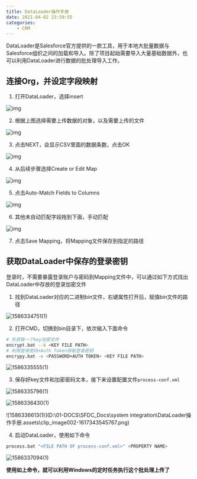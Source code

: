 ```yaml
---
title: DataLoader操作手册
date: 2021-04-02 23:59:55
categories:
    - CRM
---
```

DataLoader是Salesforce官方提供的一款工具，用于本地大批量数据与Salesforce组织之间的加载和导入。除了项目起始需要导入大量基础数据外，也可以利用DataLoader进行数据的批处理导入工作。

## 连接Org，并设定字段映射

1. 打开DataLoader，选择insert

![img](https://bricksite-1257393063.cos.ap-shanghai.myqcloud.com/clip_image002-1617343374568.jpg)

2. 根据上图选择需要上传数据的对象，以及需要上传的文件

![img](https://bricksite-1257393063.cos.ap-shanghai.myqcloud.com/clip_image002-1617343334546.jpg)

3. 点击NEXT，会显示CSV里面的数据条数，点击OK

![img](https://bricksite-1257393063.cos.ap-shanghai.myqcloud.com/clip_image002-1617343389093.jpg)

4. 从后续步骤选择Create or Edit Map

![img](https://bricksite-1257393063.cos.ap-shanghai.myqcloud.com/clip_image002-1617343398386.jpg)

5. 点击Auto-Match Fields to Columns

![img](https://bricksite-1257393063.cos.ap-shanghai.myqcloud.com/clip_image002-1617343409079.jpg)

6. 其他未自动匹配字段拖到下面，手动匹配

![img](https://bricksite-1257393063.cos.ap-shanghai.myqcloud.com/clip_image002-1617343420128.jpg)

7. 点击Save Mapping，将Mapping文件保存到指定的路径

## 获取DataLoader中保存的登录密钥

登录时，不需要暴露登录账户与密码到Mapping文件中，可以通过如下方式找出DataLoader中存放的登录加密文件

1. 找到DataLoader对应的二进制bin文件，右键属性打开后，赋值bin文件的路径

![1586334751(1)](https://bricksite-1257393063.cos.ap-shanghai.myqcloud.com/clip_image002.png)

2. 打开CMD，切换到bin目录下，依次输入下面命令

```bash
# 先获取一个key加密文件
encrypt.bat --k <KEY FILE PATH>
# 利用登录密码+Auth Token获取登录密钥
encrypy.bat -e <PASSWORD+AUTH TOKEN> <KEY FILE PATH>
```

![1586335555(1)](https://bricksite-1257393063.cos.ap-shanghai.myqcloud.com/clip_image002-1617343455902.png)

3. 保存好key文件和加密密码文本，接下来设置配置文件`process-conf.xml`

![1586335796(1)](https://bricksite-1257393063.cos.ap-shanghai.myqcloud.com/clip_image002-1617343526992.png)

![1586336430(1)](https://bricksite-1257393063.cos.ap-shanghai.myqcloud.com/clip_image002-1617343538655.png)

![1586336613(1)](D:\01-DOCS\SFDC_Docs\system integration\DataLoader操作手册.assets\clip_image002-1617343545767.png)

4. 启动DataLoader，使用如下命令

```bash
process.bat "<FILE PATH OF process-conf.xml>" <PROPERTY NAME>
```

![1586337094(1)](https://bricksite-1257393063.cos.ap-shanghai.myqcloud.com/clip_image002-1617343553404.png)

**使用如上命令，就可以利用Windows的定时任务执行这个批处理上传了**
